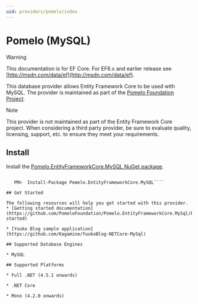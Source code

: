 ```yaml
---
uid: providers/pomelo/index
---
```

# Pomelo (MySQL)

> [!WARNING]
> This documentation is for EF Core. For EF6.x and earlier release see [http://msdn.com/data/ef](http://msdn.com/data/ef).

This database provider allows Entity Framework Core to be used with MySQL. The provider is maintained as part of the [Pomelo Foundation Project](https://github.com/PomeloFoundation/Pomelo.EntityFrameworkCore.MySql).

> [!NOTE]
> This provider is not maintained as part of the Entity Framework Core project. When considering a third party provider, be sure to evaluate quality, licensing, support, etc. to ensure they meet your requirements.

## Install

Install the [Pomelo.EntityFrameworkCore.MySQL NuGet package](https://www.nuget.org/packages/Pomelo.EntityFrameworkCore.MySQL).

<!-- literal_block"ids  "classes  "xml:space": "preserve", "backrefs  "linenos": false, "dupnames  : "csharp",", highlight_args}, "names": [] -->
````text

   PM>  Install-Package Pomelo.EntityFrameworkCore.MySQL````

## Get Started

The following resources will help you get started with this provider.
* [Getting started documentation](https://github.com/PomeloFoundation/Pomelo.EntityFrameworkCore.MySql/blob/master/README.md#getting-started)

* [Yuuko Blog sample application](https://github.com/Kagamine/YuukoBlog-NETCore-MySql)

## Supported Database Engines

* MySQL

## Supported Platforms

* Full .NET (4.5.1 onwards)

* .NET Core

* Mono (4.2.0 onwards)
